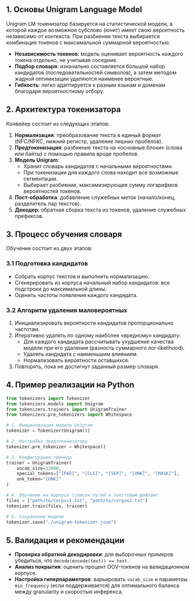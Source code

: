 ## 1. Основы Unigram Language Model

Unigram LM токенизатор базируется на статистической модели, в которой каждое возможное субслово (юнит) имеет свою вероятность независимо от контекста. При разбиении текста выбирается комбинация токенов с максимальной суммарной вероятностью.

- **Независимость токенов**: модель оценивает вероятность каждого токена отдельно, не учитывая соседние.
- **Подбор словаря**: изначально составляется большой набор кандидатов (последовательностей символов), а затем методом жадной оптимизации удаляются наименее вероятные.
- **Гибкость**: легко адаптируется к разным языкам и доменам благодаря вероятностному отбору.

## 2. Архитектура токенизатора

Конвейер состоит из следующих этапов:

1. **Нормализация**: преобразование текста в единый формат (NFC/NFKC, нижний регистр, удаление лишних пробелов).
2. **Предтокенизация**: разбиение текста на «основные блоки» (слова или байты) с помощью правила вроде пробелов.
3. **Модель Unigram**:
   - Хранит словарь кандидатов с начальными вероятностями.
   - При токенизации для каждого слова находит все возможные сегментации.
   - Выбирает разбиение, максимизирующее сумму логарифмов вероятностей токенов.
4. **Пост-обработка**: добавление служебных меток (начало/конец, разделитель пар текстов).
5. **Декодер**: обратная сборка текста из токенов, удаление служебных префиксов.

## 3. Процесс обучения словаря

Обучение состоит из двух этапов:

### 3.1 Подготовка кандидатов

- Собрать корпус текстов и выполнить нормализацию.
- Сгенерировать из корпуса начальный набор кандидатов: все подстроки до максимальной длины.
- Оценить частоты появления каждого кандидата.

### 3.2 Алгоритм удаления маловероятных

1. Инициализировать вероятности кандидатов пропорционально частотам.
2. Итеративно удалять по одному наиболее «вредному» кандидату:
   - Для каждого кандидата рассчитывать ухудшение качества модели при его удалении (разность суммарного лог‑likelihood).
   - Удалять кандидата с наименьшим влиянием.
   - Нормализовать вероятности оставшихся.
3. Повторять, пока не достигнут заданный размер словаря.

## 4. Пример реализации на Python

```python
from tokenizers import Tokenizer
from tokenizers.models import Unigram
from tokenizers.trainers import UnigramTrainer
from tokenizers.pre_tokenizers import Whitespace

# 1. Инициализация модели Unigram
tokenizer = Tokenizer(Unigram())

# 2. Настройка предтокенизатора
tokenizer.pre_tokenizer = Whitespace()

# 3. Конфигурация тренера
trainer = UnigramTrainer(
    vocab_size=32000,
    special_tokens=["[PAD]", "[CLS]", "[SEP]", "[UNK]", "[MASK]"],
    unk_token="[UNK]"
)

# 4. Обучение на корпусе (список путей к текстовым файлам)
files = ["path/to/corpus1.txt", "path/to/corpus2.txt"]
tokenizer.train(files, trainer)

# 5. Сохранение модели
tokenizer.save("./unigram-tokenizer.json")
```

## 5. Валидация и рекомендации

- **Проверка обратной декодировки**: для выборочных примеров убедиться, что `decode(encode(text)) == text`.
- **Анализ покрытия**: оценить процент OOV-токенов на валидационном корпусе.
- **Настройка гиперпараметров**: варьировать `vocab_size` и параметры `min_frequency` (если поддерживается) для оптимального баланса между granularity и скоростью инференса.

